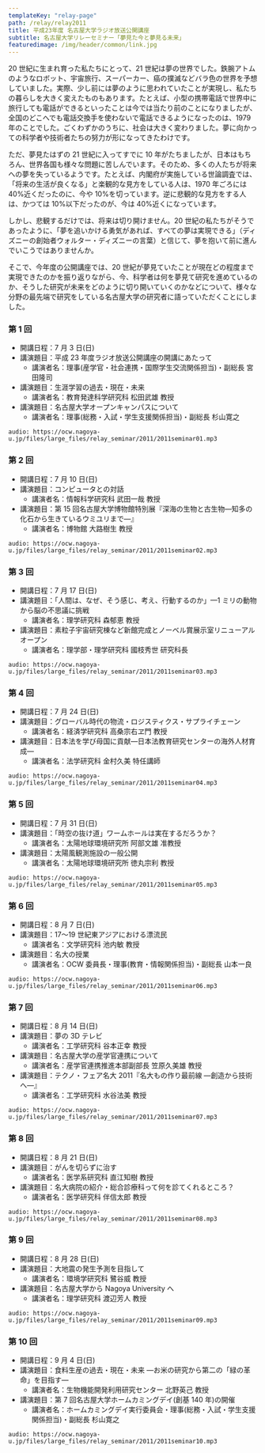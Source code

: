 ```yaml
---
templateKey: "relay-page"
path: /relay/relay2011
title: 平成23年度 名古屋大学ラジオ放送公開講座
subtitle: 名古屋大学リレーセミナー「夢見た今と夢見る未来」
featuredimage: /img/header/common/link.jpg
---
```


20 世紀に生まれ育った私たちにとって、21 世紀は夢の世界でした。鉄腕アトムのようなロボット、宇宙旅行、スーパーカー、癌の撲滅などバラ色の世界を予想していました。実際、少し前には夢のように思われていたことが実現し、私たちの暮らしを大きく変えたものもあります。たとえば、小型の携帯電話で世界中に旅行しても電話ができるといったことは今では当たり前のことになりましたが、全国のどこへでも電話交換手を使わないで電話できるようになったのは、1979 年のことでした。ごくわずかのうちに、社会は大きく変わりました。夢に向かっての科学者や技術者たちの努力が形になってきたわけです。

ただ、夢見たはずの 21 世紀に入ってすでに 10 年がたちましたが、日本はもちろん、世界各国も様々な問題に苦しんでいます。そのため、多くの人たちが将来への夢を失っているようです。たとえば、内閣府が実施している世論調査では、「将来の生活が良くなる」と楽観的な見方をしている人は、1970 年ごろには 40%近くだったのに、今や 10%を切っています。逆に悲観的な見方をする人は、かつては 10%以下だったのが、今は 40%近くになっています。

しかし、悲観するだけでは、将来は切り開けません。20 世紀の私たちがそうであったように、「夢を追いかける勇気があれば、すべての夢は実現できる」（ディズニーの創始者ウォルター・ディズニーの言葉）と信じて、夢を抱いて前に進んでいこうではありませんか。

そこで、今年度の公開講座では、20 世紀が夢見ていたことが現在どの程度まで実現できたのかを振り返りながら、今、科学者は何を夢見て研究を進めているのか、そうした研究が未来をどのように切り開いていくのかなどについて、様々な分野の最先端で研究をしている名古屋大学の研究者に語っていただくことにしました。

### 第 1 回

- 開講日程：7 月 3 日(日)
- 講演題目：平成 23 年度ラジオ放送公開講座の開講にあたって
  - 講演者名：理事(産学官・社会連携・国際学生交流関係担当)・副総長 宮田隆司
- 講演題目：生涯学習の過去・現在・未来
  - 講演者名：教育発達科学研究科 松田武雄 教授
- 講演題目：名古屋大学オープンキャンパスについて
  - 講演者名：理事(総務・入試・学生支援関係担当)・副総長 杉山寛之

`audio: https://ocw.nagoya-u.jp/files/large_files/relay_seminar/2011/2011seminar01.mp3`

### 第 2 回

- 開講日程：7 月 10 日(日)
- 講演題目：コンピュータとの対話
  - 講演者名：情報科学研究科 武田一哉 教授
- 講演題目：第 15 回名古屋大学博物館特別展『深海の生物と古生物—知多の化石から生きているウミユリまで—』
  - 講演者名：博物館 大路樹生 教授

`audio: https://ocw.nagoya-u.jp/files/large_files/relay_seminar/2011/2011seminar02.mp3`

### 第 3 回

- 開講日程：7 月 17 日(日)
- 講演題目：「人間は、なぜ、そう感じ、考え、行動するのか」—1 ミリの動物から脳の不思議に挑戦
  - 講演者名：理学研究科 森郁恵 教授
- 講演題目：素粒子宇宙研究棟など新館完成とノーベル賞展示室リニューアルオープン
  - 講演者名：理学部・理学研究科 國枝秀世 研究科長

`audio: https://ocw.nagoya-u.jp/files/large_files/relay_seminar/2011/2011seminar03.mp3`

### 第 4 回

- 開講日程：7 月 24 日(日)
- 講演題目：グローバル時代の物流・ロジスティクス・サプライチェーン
  - 講演者名：経済学研究科 高桑宗右ヱ門 教授
- 講演題目：日本法を学び母国に貢献—日本法教育研究センターの海外人材育成—
  - 講演者名：法学研究科 金村久美 特任講師

`audio: https://ocw.nagoya-u.jp/files/large_files/relay_seminar/2011/2011seminar04.mp3`

### 第 5 回

- 開講日程：7 月 31 日(日)
- 講演題目：「時空の抜け道」ワームホールは実在するだろうか？
  - 講演者名：太陽地球環境研究所 阿部文雄 准教授
- 講演題目：太陽風観測施設の一般公開
  - 講演者名：太陽地球環境研究所 徳丸宗利 教授

`audio: https://ocw.nagoya-u.jp/files/large_files/relay_seminar/2011/2011seminar05.mp3`

### 第 6 回

- 開講日程：8 月 7 日(日)
- 講演題目：17〜19 世紀東アジアにおける漂流民
  - 講演者名：文学研究科 池内敏 教授
- 講演題目：名大の授業
  - 講演者名：OCW 委員長・理事(教育・情報関係担当)・副総長 山本一良

`audio: https://ocw.nagoya-u.jp/files/large_files/relay_seminar/2011/2011seminar06.mp3`

### 第 7 回

- 開講日程：8 月 14 日(日)
- 講演題目：夢の 3D テレビ
  - 講演者名：工学研究科 谷本正幸 教授
- 講演題目：名古屋大学の産学官連携について
  - 講演者名：産学官連携推進本部副部長 笠原久美雄 教授
- 講演題目：テクノ・フェア名大 2011『名大もの作り最前線 —創造から技術へ—』
  - 講演者名：工学研究科 水谷法美 教授

`audio: https://ocw.nagoya-u.jp/files/large_files/relay_seminar/2011/2011seminar07.mp3`

### 第 8 回

- 開講日程：8 月 21 日(日)
- 講演題目：がんを切らずに治す
  - 講演者名：医学系研究科 直江知樹 教授
- 講演題目：名大病院の紹介・総合診療科って何を診てくれるところ？
  - 講演者名：医学研究科 伴信太郎 教授

`audio: https://ocw.nagoya-u.jp/files/large_files/relay_seminar/2011/2011seminar08.mp3`

### 第 9 回

- 開講日程：8 月 28 日(日)
- 講演題目：大地震の発生予測を目指して
  - 講演者名：環境学研究科 鷺谷威 教授
- 講演題目：名古屋大学から Nagoya University へ
  - 講演者名：理学研究科 渡辺芳人 教授

`audio: https://ocw.nagoya-u.jp/files/large_files/relay_seminar/2011/2011seminar09.mp3`

### 第 10 回

- 開講日程：9 月 4 日(日)
- 講演題目：食料生産の過去・現在・未来 —お米の研究から第二の「緑の革命」を目指す—
  - 講演者名：生物機能開発利用研究センター 北野英己 教授
- 講演題目：第 7 回名古屋大学ホームカミングデイ(創基 140 年)の開催
  - 講演者名：ホームカミングデイ実行委員会・理事(総務・入試・学生支援関係担当)・副総長 杉山寛之

`audio: https://ocw.nagoya-u.jp/files/large_files/relay_seminar/2011/2011seminar10.mp3`
